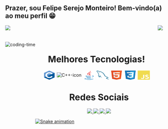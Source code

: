 ## Prazer, sou Felipe Serejo Monteiro! Bem-vindo(a) ao meu perfil 😁 

 <div>
  
  <img  height="200em" src="https://github-readme-stats.vercel.app/api?username=lipe-s-m&show_icons=true&theme=nightowl&include_all_commits=true&count_private=true"/>
  <img align="right" height="200em" src="https://github-readme-stats.vercel.app/api/top-langs/?username=lipe-s-m&layout=compact&langs_count=16&theme=nightowl"/>
</div>
<br>

<div  align="center"> 
  <div style="display: inline_block"><br>
    <img align="left" height="250" alt="coding-time" src="https://github.com/LuigiGf/LuigiGf/blob/main/code.gif">
    <h1 align="center">Melhores Tecnologias! </h1>
    <img align="center" height="30" width="40" alt="C-icon" src="https://raw.githubusercontent.com/devicons/devicon/master/icons/c/c-original.svg">
    <img align="center" height="30" width="40" alt="C++-icon" src="https://raw.githubusercontent.com/jmnote/z-icons/master/svg/cpp.svg">
    <img align="center" height="30" width="40" alt="Java-icon" src="https://raw.githubusercontent.com/devicons/devicon/master/icons/java/java-original.svg">
    <img align="center" height="30" width="40" alt="MySQL-icon" src="https://raw.githubusercontent.com/devicons/devicon/master/icons/mysql/mysql-original.svg">
    <img align="center" height="30" width="40" alt="HTML-icon" src="https://raw.githubusercontent.com/devicons/devicon/master/icons/html5/html5-original.svg">
    <img align="center" height="30" width="40" alt="CSS-icon" src="https://raw.githubusercontent.com/devicons/devicon/master/icons/css3/css3-original.svg">
    <img align="center" height="30" width="40" alt="Js-icon"  src="https://raw.githubusercontent.com/devicons/devicon/master/icons/javascript/javascript-plain.svg">
   </div>
  
  <h1 align="center">Redes Sociais</h1>
    <a href = "mailto: work.luigi.fonseca@gmail.com">
      <img width="30" src="https://github.com/LuigiGf/LuigiGf/blob/main/gmail.svg">
    </a>
    <a href = "https://www.linkedin.com/in/Felipe-serejo-monteiro">
      <img width="25" src="https://github.com/LuigiGf/LuigiGf/blob/main/linkedin.svg">
    </a>
    <a href = "https://instagram.com/lipe.s.m">
      <img width="25" src="https://github.com/LuigiGf/LuigiGf/blob/main/instagram.png">
    </a>
    <a href = "https://discord.com/users/531270946820980747">
      <img width="27" src="https://i.ibb.co/RhN90Cf/discord-logo-7-1.png">
    
</div>
  
![Snake animation](https://github.com/lipe-s-m/lipe-s-m/blob/output/github-contribution-grid-snake.svg)
